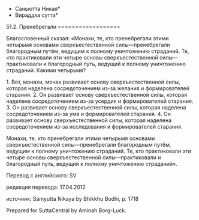 * Саньютта Никая*
* Вираддха сутта*

51\.2\. Пренебрегали
\=\=\=\=\=\=\=\=\=\=\=\=\=\=\=\=\=\=

Благословенный сказал: «Монахи, те, кто пренебрегали этими четырьмя основами сверхъестественной силы—пренебрегали благородным путём, ведущим к полному уничтожению страданий\. Те, кто практиковали эти четыре основы сверхъестественной силы—практиковали и благородный путь, ведущий к полному уничтожению страданий\. Какими четырьмя?

1\. Вот, монахи, монах развивает основу сверхъестественной силы, которая наделена сосредоточением из\-за желания и формирователей старания\.
2\. Он развивает основу сверхъестественной силы, которая наделена сосредоточением из\-за усердия и формирователей старания\.
3\. Он развивает основу сверхъестественной силы, которая наделена сосредоточением из\-за ума и формирователей старания\.
4\. Он развивает основу сверхъестественной силы, которая наделена сосредоточением из\-за исследования и формирователей старания\.

Монахи, те, кто пренебрегали этими четырьмя основами сверхъестественной силы—пренебрегали благородным путём, ведущим к полному уничтожению страданий\. Те, кто практиковали эти четыре основы сверхъестественной силы—практиковали и благородный путь, ведущий к полному уничтожению страданий»\.

Перевод с английского: SV

редакция перевода: 17\.04\.2012

источник: Samyutta Nikaya by Bhikkhu Bodhi, p\. 1718

Prepared for SuttaCentral by Aminah Borg\-Luck\.